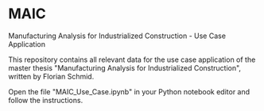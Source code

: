 # MAIC
 Manufacturing Analysis for Industrialized Construction - Use Case Application

 This repository contains all relevant data for the use case application of the master thesis "Manufacturing Analysis for Industrialized Construction", written by Florian Schmid.

 Open the file "MAIC_Use_Case.ipynb" in your Python notebook editor and follow the instructions.
